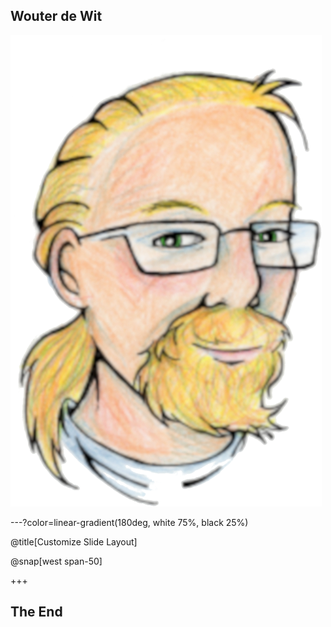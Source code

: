 ## Wouter de Wit

![IMAGE](assets/img/drawingcutout1.png)

---?color=linear-gradient(180deg, white 75%, black 25%)

@title[Customize Slide Layout]

@snap[west span-50]

+++

## The End